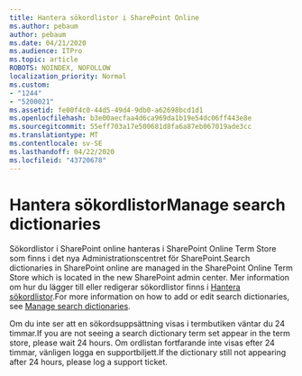 ```yaml
---
title: Hantera sökordlistor i SharePoint Online
ms.author: pebaum
author: pebaum
ms.date: 04/21/2020
ms.audience: ITPro
ms.topic: article
ROBOTS: NOINDEX, NOFOLLOW
localization_priority: Normal
ms.custom:
- "1244"
- "5200021"
ms.assetid: fe00f4c0-44d5-49d4-9db0-a62698bcd1d1
ms.openlocfilehash: b3e00aecfaa4d6ca969da1b19e54dc06ff443e8e
ms.sourcegitcommit: 55eff703a17e500681d8fa6a87eb067019ade3cc
ms.translationtype: MT
ms.contentlocale: sv-SE
ms.lasthandoff: 04/22/2020
ms.locfileid: "43720678"
---
```

# <a name="manage-search-dictionaries"></a><span data-ttu-id="48178-102">Hantera sökordlistor</span><span class="sxs-lookup"><span data-stu-id="48178-102">Manage search dictionaries</span></span>

<span data-ttu-id="48178-103">Sökordlistor i SharePoint online hanteras i SharePoint Online Term Store som finns i det nya Administrationscentret för SharePoint.</span><span class="sxs-lookup"><span data-stu-id="48178-103">Search dictionaries in SharePoint online are managed in the SharePoint Online Term Store which is located in the new SharePoint admin center.</span></span> <span data-ttu-id="48178-104">Mer information om hur du lägger till eller redigerar sökordlistor finns i [Hantera sökordlistor](https://go.microsoft.com/fwlink/?linkid=2044669&amp;clcid=0x409).</span><span class="sxs-lookup"><span data-stu-id="48178-104">For more information on how to add or edit search dictionaries, see [Manage search dictionaries](https://go.microsoft.com/fwlink/?linkid=2044669&amp;clcid=0x409).</span></span>
  
<span data-ttu-id="48178-105">Om du inte ser att en sökordsuppsättning visas i termbutiken väntar du 24 timmar.</span><span class="sxs-lookup"><span data-stu-id="48178-105">If you are not seeing a search dictionary term set appear in the term store, please wait 24 hours.</span></span> <span data-ttu-id="48178-106">Om ordlistan fortfarande inte visas efter 24 timmar, vänligen logga en supportbiljett.</span><span class="sxs-lookup"><span data-stu-id="48178-106">If the dictionary still not appearing after 24 hours, please log a support ticket.</span></span>
  